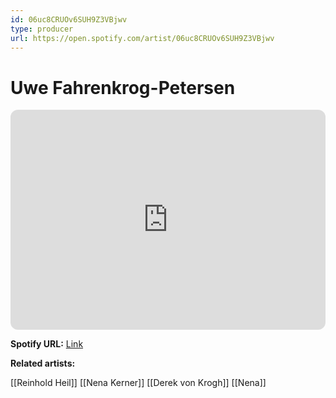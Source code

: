 ```yaml
---
id: 06uc8CRUOv6SUH9Z3VBjwv
type: producer
url: https://open.spotify.com/artist/06uc8CRUOv6SUH9Z3VBjwv
---
```

# Uwe Fahrenkrog-Petersen

<iframe style="border-radius:12px" src="https://open.spotify.com/embed/artist/06uc8CRUOv6SUH9Z3VBjwv" width="100%" height="352" frameBorder="0" allowfullscreen="" allow="autoplay; clipboard-write; encrypted-media; fullscreen; picture-in-picture" loading="lazy"></iframe>

**Spotify URL:** [Link](https://open.spotify.com/artist/06uc8CRUOv6SUH9Z3VBjwv)

**Related artists:**

[[Reinhold Heil]]
[[Nena Kerner]]
[[Derek von Krogh]]
[[Nena]]
